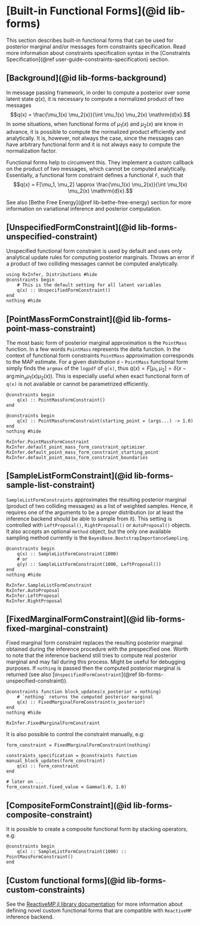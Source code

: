 # [Built-in Functional Forms](@id lib-forms)

This section describes built-in functional forms that can be used for posterior marginal and/or messages form constraints specification. Read more information about constraints specification syntax in the [Constraints Specification](@ref user-guide-constraints-specification) section.

## [Background](@id lib-forms-background)

In message passing framework, in order to compute a posterior over some latent state $q(x)$, it is necessary to compute a normalized product of two messages
$$q(x) = \frac{\mu_1(x) \mu_2(x)}{\int \mu_1(x) \mu_2(x) \mathrm{d}x}.$$
In some situations, when functional forms of $\mu_1(x)$ and $\mu_2(x)$ are know in advance, it is possible to compute the normalized product efficiently and analytically. It is, however, not always the case, since the messages can have arbitrary functional form and it is not always easy to compute the normalization factor.

Functional forms help to circumvent this. They implement a custom callback on the product of two messages, which cannot 
be computed analytically. Essentially, a functional form constraint defines a functional `F`, such that 
$$q(x) = F[\mu_1, \mu_2] \approx \frac{\mu_1(x) \mu_2(x)}{\int \mu_1(x) \mu_2(x) \mathrm{d}x}.$$

See also [Bethe Free Energy](@ref lib-bethe-free-energy) section for more information on variational inference and posterior computation.

## [UnspecifiedFormConstraint](@id lib-forms-unspecified-constraint)

Unspecified functional form constraint is used by default and uses only analytical update rules for computing posterior marginals. Throws an error if a product of two colliding messages cannot be computed analytically.

```@example constraints-functional-forms
using RxInfer, Distributions #hide
@constraints begin 
    # This is the default setting for all latent variables
    q(x) :: UnspecifiedFormConstraint() 
end
nothing #hide
```

## [PointMassFormConstraint](@id lib-forms-point-mass-constraint)

The most basic form of posterior marginal approximation is the `PointMass` function. In a few words `PointMass` represents the delta function. In the context of functional form constraints `PointMass` approximation corresponds to the MAP estimate. For a given distribution `d` - `PointMass` functional form simply finds the `argmax` of the `logpdf` of `q(x)`, thus $q(x) = F[\mu_1, \mu_2] = \delta(x - \arg\min_{x} \mu_1(x) \mu_2(x))$. This is especially useful when exact functional form of `q(x)` is not available or cannot be parametrized efficiently. 

```@example constraints-functional-forms
@constraints begin 
    q(x) :: PointMassFormConstraint()
end

@constraints begin 
    q(x) :: PointMassFormConstraint(starting_point = (args...) -> 1.0)
end
nothing #hide
```

```@docs 
RxInfer.PointMassFormConstraint
RxInfer.default_point_mass_form_constraint_optimizer
RxInfer.default_point_mass_form_constraint_starting_point
RxInfer.default_point_mass_form_constraint_boundaries
```

## [SampleListFormConstraint](@id lib-forms-sample-list-constraint)

`SampleListFormConstraints` approximates the resulting posterior marginal (product of two colliding messages) as a list of weighted samples. Hence, it requires one of the arguments to be a proper distribution (or at least the inference backend should be able to sample from it). This setting is controlled with `LeftProposal()`, `RightProposal()` or `AutoProposal()` objects. It also accepts an optional `method` object, but the only one available sampling method currently is the `BayesBase.BootstrapImportanceSampling`.

```@example constraints-functional-forms
@constraints begin 
    q(x) :: SampleListFormConstraint(1000)
    # or 
    q(y) :: SampleListFormConstraint(1000, LeftProposal())
end
nothing #hide
```

```@docs 
RxInfer.SampleListFormConstraint
RxInfer.AutoProposal
RxInfer.LeftProposal
RxInfer.RightProposal
```

## [FixedMarginalFormConstraint](@id lib-forms-fixed-marginal-constraint)

Fixed marginal form constraint replaces the resulting posterior marginal obtained during the inference procedure with the prespecified one. Worth to note that the inference backend still tries to compute real posterior marginal and may fail during this process. Might be useful for debugging purposes. If `nothing` is passed then the computed posterior marginal is returned (see also [`UnspecifiedFormConstraint`](@ref lib-forms-unspecified-constraint)).

```@example constraints-functional-forms
@constraints function block_updates(x_posterior = nothing) 
    # `nothing` returns the computed posterior marginal
    q(x) :: FixedMarginalFormConstraint(x_posterior)
end
nothing #hide
```

```@docs 
RxInfer.FixedMarginalFormConstraint
```

It is also possible to control the constraint manually, e.g:

```@example constraints-functional-forms
form_constraint = FixedMarginalFormConstraint(nothing)

constraints_specification = @constraints function manual_block_updates(form_constraint) 
    q(x) :: form_constraint
end

# later on ...
form_constraint.fixed_value = Gamma(1.0, 1.0)
```

## [CompositeFormConstraint](@id lib-forms-composite-constraint)

It is possible to create a composite functional form by stacking operators, e.g:

```@example constraints-functional-forms
@constraints begin 
    q(x) :: SampleListFormConstraint(1000) :: PointMassFormConstraint()
end
```

## [Custom functional forms](@id lib-forms-custom-constraints)

See the [ReactiveMP.jl library documentation](https://reactivebayes.github.io/ReactiveMP.jl/stable/) for more information about defining novel custom functional forms that are compatible with `ReactiveMP` inference backend.
